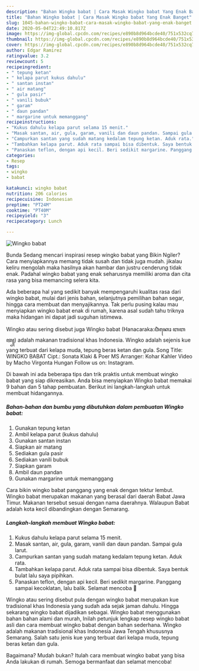 ```yaml
---
description: "Bahan Wingko babat | Cara Masak Wingko babat Yang Enak Banget"
title: "Bahan Wingko babat | Cara Masak Wingko babat Yang Enak Banget"
slug: 1045-bahan-wingko-babat-cara-masak-wingko-babat-yang-enak-banget
date: 2020-05-04T22:49:10.817Z
image: https://img-global.cpcdn.com/recipes/e890b8d964bcde40/751x532cq70/wingko-babat-foto-resep-utama.jpg
thumbnail: https://img-global.cpcdn.com/recipes/e890b8d964bcde40/751x532cq70/wingko-babat-foto-resep-utama.jpg
cover: https://img-global.cpcdn.com/recipes/e890b8d964bcde40/751x532cq70/wingko-babat-foto-resep-utama.jpg
author: Edgar Ramirez
ratingvalue: 3.2
reviewcount: 5
recipeingredient:
- " tepung ketan"
- " kelapa parut kukus dahulu"
- " santan instan"
- " air matang"
- " gula pasir"
- " vanili bubuk"
- " garam"
- " daun pandan"
- " margarine untuk memanggang"
recipeinstructions:
- "Kukus dahulu kelapa parut selama 15 menit."
- "Masak santan, air, gula, garam, vanili dan daun pandan. Sampai gula larut."
- "Campurkan santan yang sudah matang kedalam tepung ketan. Aduk rata."
- "Tambahkan kelapa parut. Aduk rata sampai bisa dibentuk. Saya bentuk bulat lalu saya pipihkan."
- "Panaskan teflon, dengan api kecil. Beri sedikit margarine. Panggang sampai kecoklatan, lalu balik. Selamat mencoba 🙏"
categories:
- Resep
tags:
- wingko
- babat

katakunci: wingko babat 
nutrition: 206 calories
recipecuisine: Indonesian
preptime: "PT24M"
cooktime: "PT40M"
recipeyield: "3"
recipecategory: Lunch

---
```



![Wingko babat](https://img-global.cpcdn.com/recipes/e890b8d964bcde40/751x532cq70/wingko-babat-foto-resep-utama.jpg)

Bunda Sedang mencari inspirasi resep wingko babat yang Bikin Ngiler? Cara menyiapkannya memang tidak susah dan tidak juga mudah. jikalau keliru mengolah maka hasilnya akan hambar dan justru cenderung tidak enak. Padahal wingko babat yang enak seharusnya memiliki aroma dan cita rasa yang bisa memancing selera kita.

Ada beberapa hal yang sedikit banyak mempengaruhi kualitas rasa dari wingko babat, mulai dari jenis bahan, selanjutnya pemilihan bahan segar, hingga cara membuat dan menyajikannya. Tak perlu pusing kalau mau menyiapkan wingko babat enak di rumah, karena asal sudah tahu triknya maka hidangan ini dapat jadi suguhan istimewa.

Wingko atau sering disebut juga Wingko babat (Hanacaraka:ꦮꦶꦁꦏꦺꦴ ꦧꦧꦠ꧀) adalah makanan tradisional khas Indonesia. Wingko adalah sejenis kue yang terbuat dari kelapa muda, tepung beras ketan dan gula. Song Title: WINGKO BABAT Cipt.: Sonata Klaki &amp; Poer MS Arranger: Kohar Kahler Video by Macho Virgonta Hungan Follow us on: Instagram.


Di bawah ini ada beberapa tips dan trik praktis untuk membuat wingko babat yang siap dikreasikan. Anda bisa menyiapkan Wingko babat memakai 9 bahan dan 5 tahap pembuatan. Berikut ini langkah-langkah untuk membuat hidangannya.

<!--inarticleads1-->

##### Bahan-bahan dan bumbu yang dibutuhkan dalam pembuatan Wingko babat:

1. Gunakan  tepung ketan
1. Ambil  kelapa parut (kukus dahulu)
1. Gunakan  santan instan
1. Siapkan  air matang
1. Sediakan  gula pasir
1. Sediakan  vanili bubuk
1. Siapkan  garam
1. Ambil  daun pandan
1. Gunakan  margarine untuk memanggang


Cara bikin wingko babat panggang yang enak dengan tektur lembut. Wingko babat merupakan makanan yang berasal dari daerah Babat Jawa Timur. Makanan tersebut sesuai dengan nama daerahnya. Walaupun Babat adalah kota kecil dibandingkan dengan Semarang. 

<!--inarticleads2-->

##### Langkah-langkah membuat Wingko babat:

1. Kukus dahulu kelapa parut selama 15 menit.
1. Masak santan, air, gula, garam, vanili dan daun pandan. Sampai gula larut.
1. Campurkan santan yang sudah matang kedalam tepung ketan. Aduk rata.
1. Tambahkan kelapa parut. Aduk rata sampai bisa dibentuk. Saya bentuk bulat lalu saya pipihkan.
1. Panaskan teflon, dengan api kecil. Beri sedikit margarine. Panggang sampai kecoklatan, lalu balik. Selamat mencoba 🙏


Wingko atau sering disebut pula dengan wingko babat merupakan kue tradisional khas Indonesia yang sudah ada sejak jaman dahulu. Hingga sekarang wingko babat dijadikan sebagai. Wingko babat menggunakan bahan bahan alami dan murah, Inilah petunjuk lengkap resep wingko babat asli dan cara membuat wingko babat dengan bahan sederhana. Wingko adalah makanan tradisional khas Indonesia Jawa Tengah khususnya Semarang. Salah satu jenis kue yang terbuat dari kelapa muda, tepung beras ketan dan gula. 

Bagaimana? Mudah bukan? Itulah cara membuat wingko babat yang bisa Anda lakukan di rumah. Semoga bermanfaat dan selamat mencoba!

